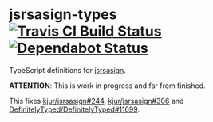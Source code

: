 # jsrsasign-types [![Travis CI Build Status](https://api.travis-ci.org/ffflorian/jsrsasign-types.svg?branch=master)](https://travis-ci.org/ffflorian/jsrsasign-types)  [![Dependabot Status](https://api.dependabot.com/badges/status?host=github&repo=ffflorian/jsrsasign-types)](https://dependabot.com)

TypeScript definitions for [jsrsasign](https://github.com/kjur/jsrsasign).

 __ATTENTION__: This is work in progress and far from finished.

This fixes [kjur/jsrsasign#244](https://github.com/kjur/jsrsasign/issues/244), [kjur/jsrsasign#306](https://github.com/kjur/jsrsasign/issues/306) and [DefinitelyTyped/DefinitelyTyped#11699](https://github.com/DefinitelyTyped/DefinitelyTyped/issues/11699).
